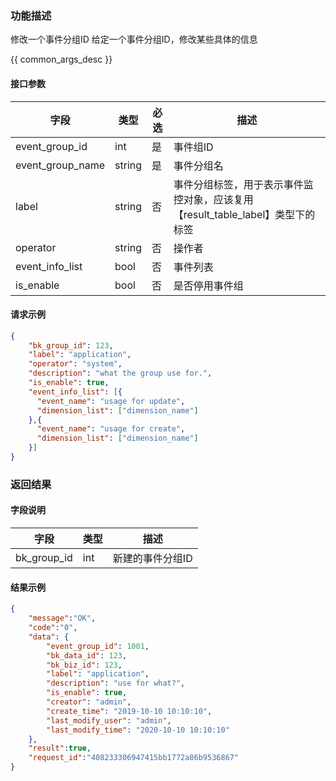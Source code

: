 

### 功能描述

修改一个事件分组ID
给定一个事件分组ID，修改某些具体的信息


{{ common_args_desc }}

#### 接口参数

| 字段           | 类型   | 必选 | 描述        |
| -------------- | ------ | ---- | ----------- |
| event_group_id  | int | 是   | 事件组ID |
| event_group_name | string | 是 | 事件分组名 | 
| label | string | 否 | 事件分组标签，用于表示事件监控对象，应该复用【result_table_label】类型下的标签 |
| operator | string | 否 | 操作者 |
| event_info_list | bool | 否 | 事件列表 |
| is_enable | bool | 否 | 是否停用事件组 |

#### 请求示例

```json
{
	"bk_group_id": 123,
	"label": "application",
	"operator": "system",
	"description": "what the group use for.",
	"is_enable": true,
	"event_info_list": [{
	  "event_name": "usage for update",
	  "dimension_list": ["dimension_name"]
    },{
	  "event_name": "usage for create",
	  "dimension_list": ["dimension_name"]
	}]
}
```

### 返回结果

#### 字段说明

| 字段                | 类型   | 描述     |
| ------------------- | ------ | -------- |
| bk\_group_id | int | 新建的事件分组ID  |


#### 结果示例

```json
{
    "message":"OK",
    "code":"0",
    "data": {
    	"event_group_id": 1001,
    	"bk_data_id": 123,
    	"bk_biz_id": 123,
    	"label": "application",
    	"description": "use for what?",
    	"is_enable": true,
    	"creator": "admin",
    	"create_time": "2019-10-10 10:10:10",
    	"last_modify_user": "admin",
    	"last_modify_time": "2020-10-10 10:10:10"
    },
    "result":true,
    "request_id":"408233306947415bb1772a86b9536867"
}
```
